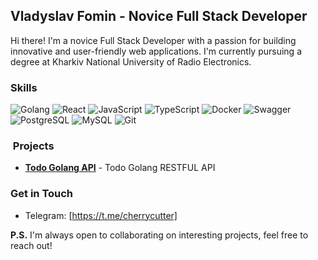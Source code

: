 ##  Vladyslav Fomin - Novice Full Stack Developer

Hi there! I'm a novice Full Stack Developer with a passion for building innovative and user-friendly web applications. I'm currently pursuing a degree at Kharkiv National University of Radio Electronics.

###  Skills

![Golang](https://img.shields.io/badge/-Golang-333444?style=for-the-badge&logo=Go)
![React](https://img.shields.io/badge/-React-333444?style=for-the-badge&logo=React)
![JavaScript](https://img.shields.io/badge/-JavaScript-333444?style=for-the-badge&logo=JavaScript)
![TypeScript](https://img.shields.io/badge/-TypeScript-333444?style=for-the-badge&logo=TypeScript)
![Docker](https://img.shields.io/badge/-docker-333444?style=for-the-badge&logo=docker)
![Swagger](https://img.shields.io/badge/-swagger-333444?style=for-the-badge&logo=swagger)
![PostgreSQL](https://img.shields.io/badge/-postgresql-333444?style=for-the-badge&logo=postgresql)
![MySQL](https://img.shields.io/badge/-mysql-333444?style=for-the-badge&logo=mysql)
![Git](https://img.shields.io/badge/-git-333444?style=for-the-badge&logo=git)

### ️ Projects

* **[Todo Golang API](https://github.com/cherrycutter/todo-golang-api)** - Todo Golang RESTFUL API

###  Get in Touch

* Telegram: [https://t.me/cherrycutter]

**P.S.** I'm always open to collaborating on interesting projects, feel free to reach out!


